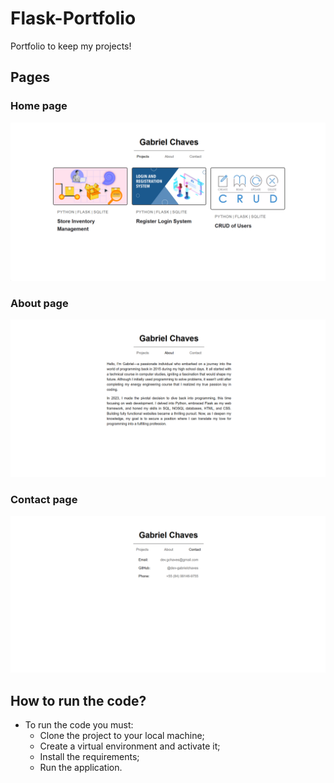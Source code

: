 # Flask-Portfolio

Portfolio to keep my projects!

## Pages

### Home page

<img src="/imgs/home.PNG">

### About page

<img src="/imgs/about.PNG">

### Contact page

<img src="/imgs/contact.PNG">

## How to run the code?

- To run the code you must:
    - Clone the project to your local machine;
    - Create a virtual environment and activate it;
    - Install the requirements;
    - Run the application.